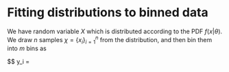 # Fitting distributions to binned data

We have random variable $X$ which is distributed according to the PDF $f(x|\theta)$. We draw $n$ samples $\chi = \{x_i\}_{i=1}^{n}$ from the distribution, and then bin them into $m$ bins as

$$
y_i = 
<!--stackedit_data:
eyJoaXN0b3J5IjpbLTE3OTk3MTQ2NTEsLTc4MDczMzI5OF19
-->
